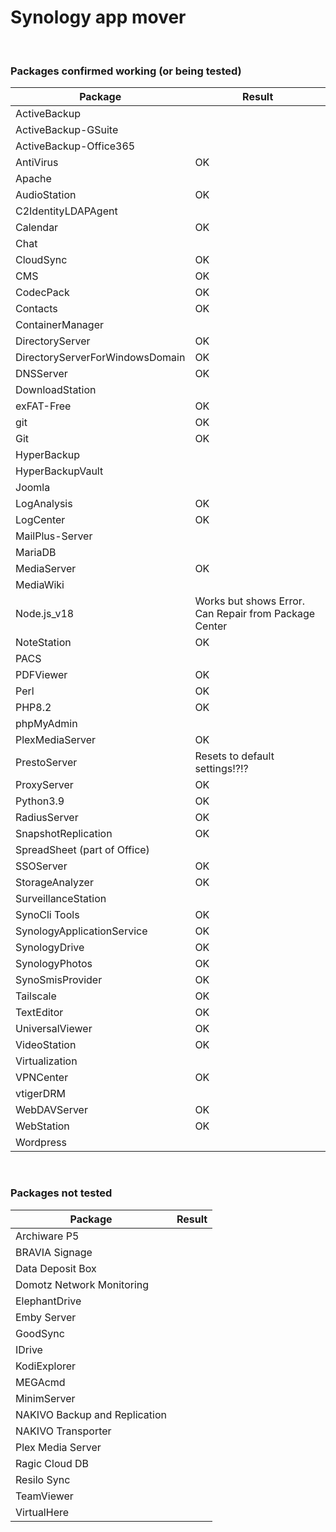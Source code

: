# Synology app mover 

<br>

### Packages confirmed working (or being tested)

| Package | Result |
|---------|--------|
| ActiveBackup |  |
| ActiveBackup-GSuite |  |
| ActiveBackup-Office365 |  |
| AntiVirus | OK |
| Apache |  |
| AudioStation | OK |	
| C2IdentityLDAPAgent |  |
| Calendar | OK |
| Chat |  |
| CloudSync | OK |
| CMS | OK |
| CodecPack | OK |
| Contacts | OK |
| ContainerManager |  |
| DirectoryServer | OK |
| DirectoryServerForWindowsDomain | OK |
| DNSServer | OK |
| DownloadStation |  |
| exFAT-Free | OK |
| git | OK |
| Git | OK |
| HyperBackup |  |
| HyperBackupVault |  |
| Joomla |  |
| LogAnalysis | OK |
| LogCenter | OK |
| MailPlus-Server |  |
| MariaDB |  |
| MediaServer | OK |
| MediaWiki |  |
| Node.js_v18 | Works but shows Error. Can Repair from Package Center |
| NoteStation | OK |
| PACS |  |
| PDFViewer | OK |
| Perl | OK |
| PHP8.2 | OK |
| phpMyAdmin |  |
| PlexMediaServer | OK |
| PrestoServer | Resets to default settings!?!? |
| ProxyServer | OK |
| Python3.9 | OK |
| RadiusServer | OK |
| SnapshotReplication | OK |
| SpreadSheet (part of Office) |  |
| SSOServer | OK |
| StorageAnalyzer | OK |
| SurveillanceStation |  |
| SynoCli Tools | OK |
| SynologyApplicationService | OK |
| SynologyDrive | OK |
| SynologyPhotos | OK |
| SynoSmisProvider | OK |
| Tailscale | OK |
| TextEditor | OK |
| UniversalViewer | OK |
| VideoStation | OK |
| Virtualization |  |
| VPNCenter | OK |
| vtigerDRM |  |
| WebDAVServer | OK |
| WebStation | OK |
| Wordpress |  |

<br>

### Packages not tested

| Package | Result |
|---------|--------|
| Archiware P5 |  |
| BRAVIA Signage |  |
| Data Deposit Box |  |
| Domotz Network Monitoring |  |
| ElephantDrive |  |
| Emby Server |  |
| GoodSync |  |
| IDrive |  |
| KodiExplorer |  |
| MEGAcmd |  |
| MinimServer |  |
| NAKIVO Backup and Replication |  |
| NAKIVO Transporter |  |
| Plex Media Server |  |
| Ragic Cloud DB |  |
| Resilo Sync |  |
| TeamViewer |  |
| VirtualHere |  |

